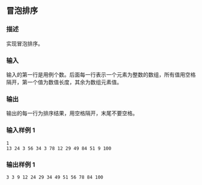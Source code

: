 ## 冒泡排序

### 描述

实现冒泡排序。

### 输入

输入的第一行是用例个数。后面每一行表示一个元素为整数的数组，所有值用空格隔开，第一个值为数值长度，其余为数组元素值。

### 输出

输出的每一行为排序结果，用空格隔开，末尾不要空格。

### 输入样例 1 

```
1
13 24 3 56 34 3 78 12 29 49 84 51 9 100
```

### 输出样例 1

```
3 3 9 12 24 29 34 49 51 56 78 84 100
```